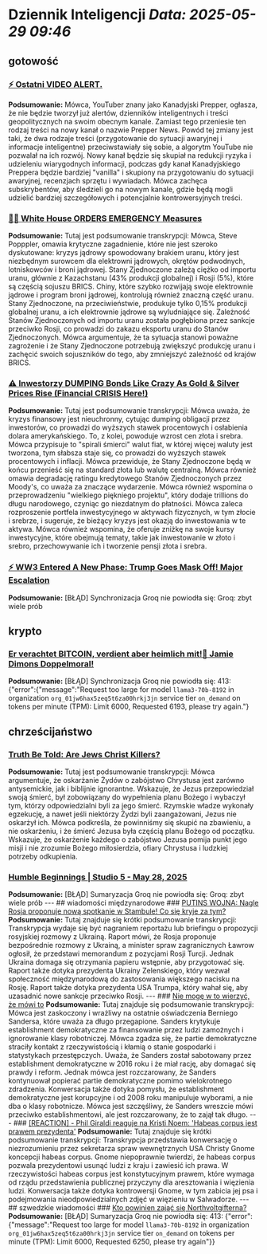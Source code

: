 # Dziennik Inteligencji _Data: 2025-05-29 09:46_

## gotowość

### [⚡ Ostatni VIDEO ALERT.](https://www.youtube.com/watch?v=KsaJogSPDGE)
**Podsumowanie:** Mówca, YouTuber znany jako Kanadyjski Prepper, ogłasza, że nie będzie tworzył już alertów, dzienników inteligentnych i treści geopolitycznych na swoim obecnym kanale. Zamiast tego przeniesie ten rodzaj treści na nowy kanał o nazwie Prepper News. Powód tej zmiany jest taki, że dwa rodzaje treści (przygotowanie do sytuacji awaryjnej i informacje inteligentne) przeciwstawiały się sobie, a algorytm YouTube nie pozwalał na ich rozwój. Nowy kanał będzie się skupiał na redukcji ryzyka i udzieleniu wiarygodnych informacji, podczas gdy kanał Kanadyjskiego Preppera będzie bardziej "vanilla" i skupiony na przygotowaniu do sytuacji awaryjnej, recenzjach sprzętu i wywiadach. Mówca zachęca subskrybentów, aby śledzieli go na nowym kanale, gdzie będą mogli udzielić bardziej szczegółowych i potencjalnie kontrowersyjnych treści.

### [🚨🚨 White House ORDERS EMERGENCY Measures](https://www.youtube.com/watch?v=rG_3uCJx_PQ)
**Podsumowanie:** Tutaj jest podsumowanie transkrypcji: Mówca, Steve Popppler, omawia krytyczne zagadnienie, które nie jest szeroko dyskutowane: kryzys jądrowy spowodowany brakiem uranu, który jest niezbędnym surowcem dla elektrowni jądrowych, okrętów podwodnych, lotniskowców i broni jądrowej. Stany Zjednoczone zależą ciężko od importu uranu, głównie z Kazachstanu (43% produkcji globalnej) i Rosji (5%), które są częścią sojuszu BRICS. Chiny, które szybko rozwijają swoje elektrownie jądrowe i program broni jądrowej, kontrolują również znaczną część uranu. Stany Zjednoczone, na przeciwieństwie, produkuje tylko 0,15% produkcji globalnej uranu, a ich elektrownie jądrowe są wyludniające się. Zależność Stanów Zjednoczonych od importu uranu została pogłębiona przez sankcje przeciwko Rosji, co prowadzi do zakazu eksportu uranu do Stanów Zjednoczonych. Mówca argumentuje, że ta sytuacja stanowi poważne zagrożenie i że Stany Zjednoczone potrzebują zwiększyć produkcję uranu i zachęcić swoich sojuszników do tego, aby zmniejszyć zależność od krajów BRICS.

### [⚠️ Inwestorzy DUMPING Bonds Like Crazy As Gold & Silver Prices Rise (Financial CRISIS Here!)](https://www.youtube.com/watch?v=dOyoljrgDJY)
**Podsumowanie:** Tutaj jest podsumowanie transkrypcji: Mówca uważa, że kryzys finansowy jest nieuchronny, cytując dumping obligacji przez inwestorów, co prowadzi do wyższych stawek procentowych i osłabienia dolara amerykańskiego. To, z kolei, powoduje wzrost cen złota i srebra. Mówca przypisuje to "spirali śmierci" walut fiat, w której więcej waluty jest tworzona, tym słabsza staje się, co prowadzi do wyższych stawek procentowych i inflacji. Mówca przewiduje, że Stany Zjednoczone będą w końcu przenieść się na standard złota lub walutę centralną. Mówca również omawia degradację ratingu kredytowego Stanów Zjednoczonych przez Moody's, co uważa za znaczące wydarzenie. Mówca również wspomina o przeprowadzeniu "wielkiego piękniego projektu", który dodaje trillions do długu narodowego, czyniąc go niezdatnym do płatności. Mówca zaleca rozproszenie portfela inwestycyjnego w aktywach fizycznych, w tym złocie i srebrze, i sugeruje, że bieżący kryzys jest okazją do inwestowania w te aktywa. Mówca również wspomina, że oferuje zniżkę na swoje kursy inwestycyjne, które obejmują tematy, takie jak inwestowanie w złoto i srebro, przechowywanie ich i tworzenie pensji złota i srebra.

### [⚡ WW3 Entered A New Phase: Trump Goes Mask Off! Major Escalation](https://www.youtube.com/watch?v=pRvmUf4gvgA)
**Podsumowanie:** [BŁĄD] Synchronizacja Groq nie powiodła się: Groq: zbyt wiele prób

## krypto

### [Er verachtet BITCOIN, verdient aber heimlich mit!🧐 Jamie Dimons Doppelmoral!](https://www.youtube.com/watch?v=Qo-KOMMZhTU)
**Podsumowanie:** [BŁĄD] Synchronizacja Groq nie powiodła się: 413: {"error":{"message":"Request too large for model `llama3-70b-8192` in organization `org_01jw6hax5zeq5t6za00hrkj3jn` service tier `on_demand` on tokens per minute (TPM): Limit 6000, Requested 6193, please try again."}

## chrześcijaństwo

### [Truth Be Told: Are Jews Christ Killers?](https://www.youtube.com/watch?v=ZF6KEElmx0U)
**Podsumowanie:** Tutaj jest podsumowanie transkrypcji: Mówca argumentuje, że oskarżanie Żydów o zabójstwo Chrystusa jest zarówno antysemickie, jak i biblijnie ignorantne. Wskazuje, że Jezus przepowiedział swoją śmierć, był zobowiązany do wypełnienia planu Bożego i wybaczył tym, którzy odpowiedzialni byli za jego śmierć. Rzymskie władze wykonały egzekucję, a nawet jeśli niektórzy Żydzi byli zaangażowani, Jezus nie oskarżył ich. Mówca podkreśla, że powinniśmy się skupić na zbawieniu, a nie oskarżeniu, i że śmierć Jezusa była częścią planu Bożego od początku. Wskazuje, że oskarżenie każdego o zabójstwo Jezusa pomija punkt jego misji i nie zrozumie Bożego miłosierdzia, ofiary Chrystusa i ludzkiej potrzeby odkupienia.

### [Humble Beginnings | Studio 5 - May 28, 2025](https://www.youtube.com/watch?v=22n1VbOGJi8)

**Podsumowanie:** [BŁĄD] Sumaryzacja Groq nie powiodła się: Groq: zbyt wiele prób --- ## wiadomości międzynarodowe ### [PUTINS WOJNA: Nagle Rosja proponuje nową spotkanie w Stambule! Co się kryje za tym?](https://www.youtube.com/watch?v=RFnNN-EL7I4) **Podsumowanie:** Tutaj znajduje się krótki podsumowanie transkrypcji: Transkrypcja wydaje się być nagraniem reportażu lub briefingu o propozycji rosyjskiej rozmowy z Ukrainą. Raport mówi, że Rosja proponuje bezpośrednie rozmowy z Ukrainą, a minister spraw zagranicznych Ławrow ogłosił, że przedstawi memorandum z pozycjami Rosji Turcji. Jednak Ukraina domaga się otrzymania papieru wstępnie, aby przygotować się. Raport także dotyka prezydenta Ukrainy Zelenskiego, który wezwał społeczność międzynarodową do zastosowania większego nacisku na Rosję. Raport także dotyka prezydenta USA Trumpa, który wahał się, aby uzasadnić nowe sankcje przeciwko Rosji. --- ### [Nie mogę w to wierzyć, że mówi to](https://www.youtube.com/watch?v=0ZVY7xX_KbI) **Podsumowanie:** Tutaj znajduje się podsumowanie transkrypcji: Mówca jest zaskoczony i wrażliwy na ostatnie oświadczenia Berniego Sandersa, które uważa za długo przegapione. Sanders krytykuje establishment demokratyczne za finansowanie przez ludzi zamożnych i ignorowanie klasy robotniczej. Mówca zgadza się, że partie demokratyczne straciły kontakt z rzeczywistością i kłamią o stanie gospodarki i statystykach przestępczych. Uważa, że Sanders został sabotowany przez establishment demokratyczne w 2016 roku i że miał rację, aby domagać się prawdy i reform. Jednak mówca jest rozczarowany, że Sanders kontynuował popierać partie demokratyczne pomimo wielokrotnego zdradzenia. Konwersacja także dotyka pomysłu, że establishment demokratyczne jest korupcyjne i od 2008 roku manipuluje wyborami, a nie dba o klasy robotnicze. Mówca jest szczęśliwy, że Sanders wreszcie mówi przeciwko establishmentowi, ale jest rozczarowany, że to zajął tak długo. --- ### [[REACTION] - Phil Giraldi reaguje na Kristi Noem: 'Habeas corpus jest prawem prezydenta'](https://www.youtube.com/watch?v=MX-_i-LNWFI) **Podsumowanie:** Tutaj znajduje się krótki podsumowanie transkrypcji: Transkrypcja przedstawia konwersację o niezrozumieniu przez sekretarza spraw wewnętrznych USA Christy Gnome koncepcji habeas corpus. Gnome niepoprawnie twierdzi, że habeas corpus pozwala prezydentowi usunąć ludzi z kraju i zawiesić ich prawa. W rzeczywistości habeas corpus jest konstytucyjnym prawem, które wymaga od rządu przedstawienia publicznej przyczyny dla aresztowania i więzienia ludzi. Konwersacja także dotyka kontrowersji Gnome, w tym zabicia jej psa i podejmowania nieodpowiedzialnych zdjęć w więzieniu w Salwadorze. --- ## szwedzkie wiadomości ### [Kto powinien zająć się Northvoltgifterna?](https://www.youtube.com/watch?v=_yZMPakMOtM) **Podsumowanie:** [BŁĄD] Sumaryzacja Groq nie powiodła się: 413: {"error":{"message":"Request too large for model `llama3-70b-8192` in organization `org_01jw6hax5zeq5t6za00hrkj3jn` service tier `on_demand` on tokens per minute (TPM): Limit 6000, Requested 6250, please try again"}}